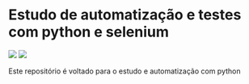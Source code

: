 <h1>Estudo de automatização e testes com python e selenium</h1>


<img src="https://www.seleniumhq.org/images/big-logo.png">
<img src="https://sdtimes.com/wp-content/uploads/2018/12/python-logo-master-v3-TM-flattened-490x166.png">


<p>Este repositório é voltado para o estudo e automatização com python</p>
